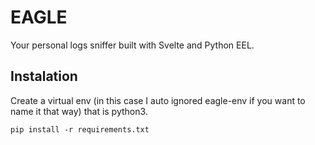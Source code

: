 # EAGLE

Your personal logs sniffer built with Svelte and Python EEL.

## Instalation

Create a virtual env (in this case I auto ignored eagle-env if you want to name it that way) that is python3.

`pip install -r requirements.txt`


